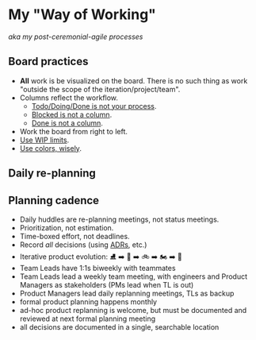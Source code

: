 # My "Way of Working"
_aka my post-ceremonial-agile processes_

## Board practices

- **All** work is be visualized on the board. There is no such thing as work "outside the scope of the iteration/project/team".
- Columns reflect the workflow.
	- [Todo/Doing/Done is not your process](https://www.marcusoft.net/2017/02/comments-on-board-practices-2.html).
	- [Blocked is not a column](https://www.marcusoft.net/2017/02/comments-on-board-practices.html).
	- [Done is not a column](https://www.marcusoft.net/2017/02/comments-on-board-practices-3.html).
- Work the board from right to left.
- [Use WIP limits](https://www.marcusoft.net/2017/02/comments-on-board-practices-5.html).
- [Use colors, wisely](https://www.marcusoft.net/2017/02/comments-on-board-practices-4.html).

## Daily re-planning

## Planning cadence

- Daily huddles are re-planning meetings, not status meetings.
- Prioritization, not estimation.
- Time-boxed effort, not deadlines.
- Record *all* decisions (using [ADRs](adrs.md), etc.)
- Iterative product evolution: :ice_skate: :arrow_right: :kick_scooter: :arrow_right: :bike: :arrow_right: :motorcycle: :arrow_right: :car:
- Team Leads have 1:1s biweekly with teammates  
- Team Leads lead a weekly team meeting, with engineers and Product Managers as stakeholders (PMs lead when TL is out)  
- Product Managers lead daily replanning meetings, TLs as backup  
- formal product planning happens monthly  
- ad-hoc product replanning is welcome, but must be documented and reviewed at next formal planning meeting  
- all decisions are documented in a single, searchable location
<!--stackedit_data:
eyJoaXN0b3J5IjpbLTIxMzAwNDM3ODAsNzc2NDE1MjcyLC0yMT
IyMzA4MDIzLC00MjYxNDk0ODUsLTkxNTg2MjMzNCwxODIyOTI0
ODM0XX0=
-->